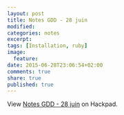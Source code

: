 ```yaml
---
layout: post
title: Notes GDD - 28 juin
modified:
categories: notes
excerpt: 
tags: [Installation, ruby]
image:
  feature:
date: 2015-06-28T23:06:54+02:00
comments: true
share: true
published: true
---
```


<script src="https://hackpad.com/37navMuQDGW.js?format=html-notitle"></script><noscript><div>View <a href="https://hackpad.com/37navMuQDGW">Notes GDD - 28 juin</a> on Hackpad.</div></noscript>